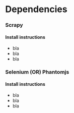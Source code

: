 











<h1>Dependencies</h1>

<h3>Scrapy</h3>
<h4>Install instructions</h4>
<ul>
	<li>bla</li>
	<li>bla</li>
	<li>bla</li>
</ul>

<h3>Selenium (OR) Phantomjs</h3>
<h4>Install instructions</h4>
<ul>
	<li>bla</li>
	<li>bla</li>
	<li>bla</li>
</ul>